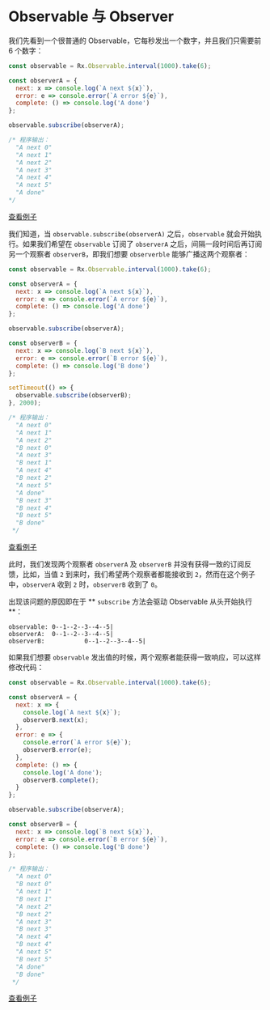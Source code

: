 # Observable 与 Observer

我们先看到一个很普通的 Observable，它每秒发出一个数字，并且我们只需要前 6 个数字：

```js
const observable = Rx.Observable.interval(1000).take(6);

const observerA = {
  next: x => console.log(`A next ${x}`),
  error: e => console.error(`A error ${e}`),
  complete: () => console.log('A done')
};

observable.subscribe(observerA);

/* 程序输出：
  "A next 0"
  "A next 1"
  "A next 2"
  "A next 3"
  "A next 4"
  "A next 5"
  "A done"
*/
```

[查看例子](http://jsbin.com/nesazu/3/edit?js,console)

我们知道，当 `observable.subscribe(observerA)` 之后，`observable` 就会开始执行。如果我们希望在 `observable` 订阅了 `observerA` 之后，间隔一段时间后再订阅另一个观察者 `observerB`，即我们想要 `observerble` 能够广播这两个观察者：

```js
const observable = Rx.Observable.interval(1000).take(6);

const observerA = {
  next: x => console.log(`A next ${x}`),
  error: e => console.error(`A error ${e}`),
  complete: () => console.log('A done')
};

observable.subscribe(observerA);

const observerB = {
  next: x => console.log(`B next ${x}`),
  error: e => console.error(`B error ${e}`),
  complete: () => console.log('B done')
};

setTimeout(() => {
  observable.subscribe(observerB);
}, 2000);

/* 程序输出：
  "A next 0"
  "A next 1"
  "A next 2"
  "B next 0"
  "A next 3"
  "B next 1"
  "A next 4"
  "B next 2"
  "A next 5"
  "A done"
  "B next 3"
  "B next 4"
  "B next 5"
  "B done"
 */
```

[查看例子](http://jsbin.com/nesazu/4/edit?js,console)

此时，我们发现两个观察者 `observerA` 及 `observerB` 并没有获得一致的订阅反馈，比如，当值 `2` 到来时，我们希望两个观察者都能接收到 `2`，然而在这个例子中，`observerA` 收到 `2` 时，`observerB` 收到了 `0`。

出现该问题的原因即在于 ** `subscribe` 方法会驱动 Observable 从头开始执行**：

```
observable: 0--1--2--3--4--5|
observerA:  0--1--2--3--4--5|
observerB:           0--1--2--3--4--5|
```

如果我们想要 `observable` 发出值的时候，两个观察者能获得一致响应，可以这样修改代码：

```js
const observable = Rx.Observable.interval(1000).take(6);

const observerA = {
  next: x => {
    console.log(`A next ${x}`);
    observerB.next(x);
  },
  error: e => {
    console.error(`A error ${e}`);
    observerB.error(e);
  },
  complete: () => {
    console.log('A done');
    observerB.complete();
  }
};

observable.subscribe(observerA);

const observerB = {
  next: x => console.log(`B next ${x}`),
  error: e => console.error(`B error ${e}`),
  complete: () => console.log('B done')
};

/* 程序输出：
  "A next 0"
  "B next 0"
  "A next 1"
  "B next 1"
  "A next 2"
  "B next 2"
  "A next 3"
  "B next 3"
  "A next 4"
  "B next 4"
  "A next 5"
  "B next 5"
  "A done"
  "B done"
 */
```

[查看例子](http://jsbin.com/nesazu/6/edit?js,console)

